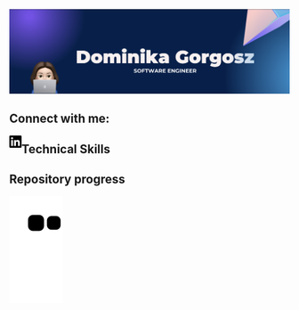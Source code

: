 <img src="https://github.com/domgor11/domgor11/blob/main/background_image.png" alt="my_banner" style="center">


<!--
**domgor11/domgor11** is a ✨ _special_ ✨ repository because its `README.md` (this file) appears on your GitHub profile.

Here are some ideas to get you started:

- 🔭 I’m currently working on ...
- 🌱 I’m currently learning ...
- 👯 I’m looking to collaborate on ...
- 🤔 I’m looking for help with ...
- 💬 Ask me about ...
- 📫 How to reach me: ...
- 😄 Pronouns: ...
- ⚡ Fun fact: ...
-->
## Connect with me:
<a href="https://www.linkedin.com/in/dominika-gorgosz/"><img align="left" alt="dominika-gorgosz | linkedIn" width="22px" style="--color_fill: #3460;" src="https://github.com/domgor11/domgor11/blob/main/images/linked_icon.svg"/></a>



## Technical Skills

## Repository progress
![snake gif](https://github.com/domgor11/domgor11/blob/output/github-contribution-grid-snake.svg)
